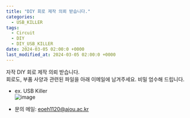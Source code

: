 ```yaml
---
title: "DIY 회로 제작 의뢰 받습니다."
categories:
  - USB_KILLER
tags:
  - Circuit
  - DIY
  - DIY_USB_KILLER
date: 2024-03-05 02:00:0 +0000
last_modified_at: 2024-03-05 02:00:0 +0000
---
```


자작 DIY 회로 제작 의뢰 받습니다.
<br>
회로도, 부품 사양과 관련된 파일을 아래 이메일에 남겨주세요.
비밀 엄수해 드립니다.

- ex. USB Killer <br>
  ![image](https://camo.githubusercontent.com/0ee461ce816549423080db493847190553b4904558c267aacbbd7d7c1406b10c/68747470733a2f2f692e6962622e636f2f506a5371464b432f313639343935353331343636302e6a7067)
  <br>

- 문의 메일: eoeh1120@ajou.ac.kr
